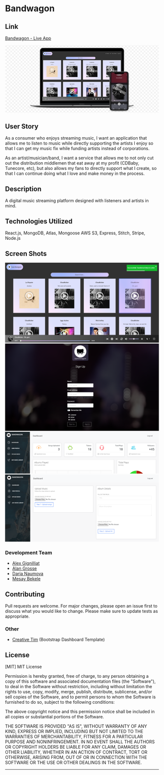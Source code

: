 # Bandwagon

## Link

[Bandwagon - Live App](https://bandwagon-project.herokuapp.com/)

![image](client/src/img/mockupApple.png)


## User Story
As a consumer who enjoys streaming music, I want an application that allows me to listen to music while directly supporting the artists I enjoy so that I can get my music fix while funding artists instead of corporations.

As an artist/musician/band, I want a service that allows me to not only cut out the distribution middlemen that eat away at my profit (CDBaby, Tunecore, etc), but also allows my fans to directly support what I create, so that I can continue doing what I love and make money in the process.


## Description
A digital music streaming platform designed with listeners and artists in mind.


## Technologies Utilized
React.js, MongoDB, Atlas, Mongoose AWS S3, Express, Stitch, Stripe, Node.js

## Screen Shots
![image](client/src/img/bandwagon-listener.png)
![image](client/src/img/bandwagon-signup.png)
![image](client/src/img/bandwagon-dash.png)
![image](client/src/img/bandwagon-upload.png)

### Development Team

- [Alex Gignilliat](https://github.com/alexgignilliat)
- [Alan Grosse](https://github.com/aagrosse)
- [Daria Naumova](https://github.com/DariaNau)
- [Mesay Bekele](https://github.com/mesayb)

## Contributing
Pull requests are welcome. For major changes, please open an issue first to discuss what you would like to change.
Please make sure to update tests as appropriate.


### Other
- [Creative Tim](https://www.creative-tim.com/product/light-bootstrap-dashboard-react) (Bootstrap Dashboard Template)


## License
[MIT]
MIT License

Permission is hereby granted, free of charge, to any person obtaining a copy
of this software and associated documentation files (the "Software"), to deal
in the Software without restriction, including without limitation the rights
to use, copy, modify, merge, publish, distribute, sublicense, and/or sell
copies of the Software, and to permit persons to whom the Software is
furnished to do so, subject to the following conditions:

The above copyright notice and this permission notice shall be included in all
copies or substantial portions of the Software.

THE SOFTWARE IS PROVIDED "AS IS", WITHOUT WARRANTY OF ANY KIND, EXPRESS OR
IMPLIED, INCLUDING BUT NOT LIMITED TO THE WARRANTIES OF MERCHANTABILITY,
FITNESS FOR A PARTICULAR PURPOSE AND NONINFRINGEMENT. IN NO EVENT SHALL THE
AUTHORS OR COPYRIGHT HOLDERS BE LIABLE FOR ANY CLAIM, DAMAGES OR OTHER
LIABILITY, WHETHER IN AN ACTION OF CONTRACT, TORT OR OTHERWISE, ARISING FROM,
OUT OF OR IN CONNECTION WITH THE SOFTWARE OR THE USE OR OTHER DEALINGS IN THE
SOFTWARE.

- - - - -







